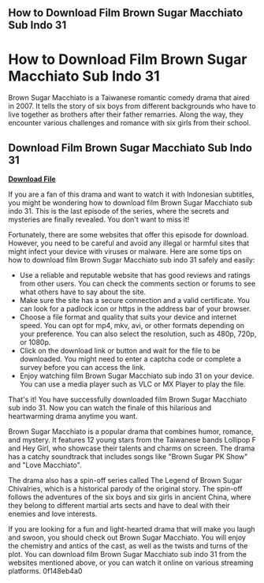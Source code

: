 ## How to Download Film Brown Sugar Macchiato Sub Indo 31

  
# How to Download Film Brown Sugar Macchiato Sub Indo 31
 
Brown Sugar Macchiato is a Taiwanese romantic comedy drama that aired in 2007. It tells the story of six boys from different backgrounds who have to live together as brothers after their father remarries. Along the way, they encounter various challenges and romance with six girls from their school.
 
## Download Film Brown Sugar Macchiato Sub Indo 31


[**Download File**](https://www.google.com/url?q=https%3A%2F%2Ffancli.com%2F2tKEtt&sa=D&sntz=1&usg=AOvVaw1yMuLGBVCwi30XQeV1lcNn)

 
If you are a fan of this drama and want to watch it with Indonesian subtitles, you might be wondering how to download film Brown Sugar Macchiato sub indo 31. This is the last episode of the series, where the secrets and mysteries are finally revealed. You don't want to miss it!
 
Fortunately, there are some websites that offer this episode for download. However, you need to be careful and avoid any illegal or harmful sites that might infect your device with viruses or malware. Here are some tips on how to download film Brown Sugar Macchiato sub indo 31 safely and easily:
 
- Use a reliable and reputable website that has good reviews and ratings from other users. You can check the comments section or forums to see what others have to say about the site.
- Make sure the site has a secure connection and a valid certificate. You can look for a padlock icon or https in the address bar of your browser.
- Choose a file format and quality that suits your device and internet speed. You can opt for mp4, mkv, avi, or other formats depending on your preference. You can also select the resolution, such as 480p, 720p, or 1080p.
- Click on the download link or button and wait for the file to be downloaded. You might need to enter a captcha code or complete a survey before you can access the link.
- Enjoy watching film Brown Sugar Macchiato sub indo 31 on your device. You can use a media player such as VLC or MX Player to play the file.

That's it! You have successfully downloaded film Brown Sugar Macchiato sub indo 31. Now you can watch the finale of this hilarious and heartwarming drama anytime you want.
  
Brown Sugar Macchiato is a popular drama that combines humor, romance, and mystery. It features 12 young stars from the Taiwanese bands Lollipop F and Hey Girl, who showcase their talents and charms on screen. The drama has a catchy soundtrack that includes songs like "Brown Sugar PK Show" and "Love Macchiato".
 
The drama also has a spin-off series called The Legend of Brown Sugar Chivalries, which is a historical parody of the original story. The spin-off follows the adventures of the six boys and six girls in ancient China, where they belong to different martial arts sects and have to deal with their enemies and love interests.
 
If you are looking for a fun and light-hearted drama that will make you laugh and swoon, you should check out Brown Sugar Macchiato. You will enjoy the chemistry and antics of the cast, as well as the twists and turns of the plot. You can download film Brown Sugar Macchiato sub indo 31 from the websites mentioned above, or you can watch it online on various streaming platforms.
 0f148eb4a0
